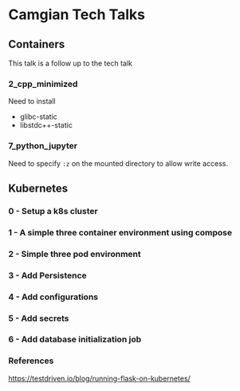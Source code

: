 # Camgian Tech Talks

## Containers

This talk is a follow up to the tech talk

### 2_cpp_minimized

Need to install 

- glibc-static
- libstdc++-static

### 7_python_jupyter

Need to specify `:z` on the mounted directory to allow write access.

## Kubernetes

### 0 - Setup a k8s cluster

### 1 - A simple three container environment using compose

### 2 - Simple three pod environment

### 3 - Add Persistence

### 4 - Add configurations

### 5 - Add secrets

### 6 - Add database initialization job

### References

https://testdriven.io/blog/running-flask-on-kubernetes/